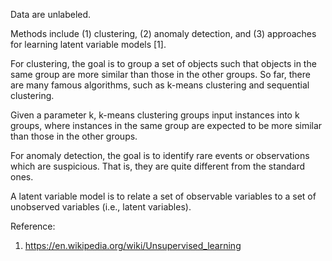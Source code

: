Data are unlabeled.

Methods include (1) clustering, (2) anomaly detection, and (3) approaches for learning latent variable models [1]. 

For clustering, the goal is to group a set of objects such that objects in the same group are more similar than those in the other groups. So far, there are many famous algorithms, such as k-means clustering and sequential clustering. 

Given a parameter k, k-means clustering groups input instances into k groups, where instances in the same group are expected to be more similar than those in the other groups.

For anomaly detection, the goal is to identify rare events or observations which are suspicious. That is, they are quite different from the standard ones. 

A latent variable model is to relate a set of observable variables to a set of unobserved variables (i.e., latent variables).

Reference:
1. https://en.wikipedia.org/wiki/Unsupervised_learning
